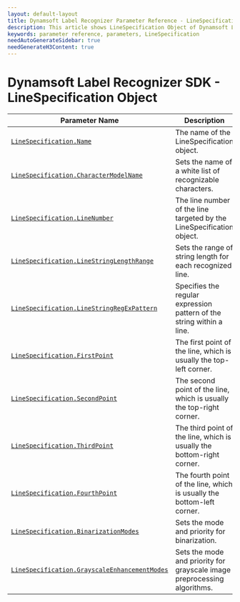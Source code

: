 ```yaml
---
layout: default-layout
title: Dynamsoft Label Recognizer Parameter Reference - LineSpecification Object
description: This article shows LineSpecification Object of Dynamsoft Label Recognizer.
keywords: parameter reference, parameters, LineSpecification
needAutoGenerateSidebar: true
needGenerateH3Content: true
---
```



# Dynamsoft Label Recognizer SDK - LineSpecification Object

 | Parameter Name | Description |
 | -------------- | ----------- | 
 | [`LineSpecification.Name`](parameter-control.md#name) | The name of the LineSpecification object. |
 | [`LineSpecification.CharacterModelName`](parameter-control.md#charactermodelname) | Sets the name of a white list of recognizable characters. |
 | [`LineSpecification.LineNumber`](parameter-control.md#linenumber) | The line number of the line targeted by the LineSpecification object. |
 | [`LineSpecification.LineStringLengthRange`](parameter-control.md#linestringlengthrange) | Sets the range of string length for each recognized line. |
 | [`LineSpecification.LineStringRegExPattern`](parameter-control.md#linestringregexpattern) | Specifies the regular expression pattern of the string within a line. |
 | [`LineSpecification.FirstPoint`](parameter-control.md#firstpoint) | The first point of the line, which is usually the top-left corner. |
 | [`LineSpecification.SecondPoint`](parameter-control.md#secondpoint) | The second point of the line, which is usually the top-right corner. |
 | [`LineSpecification.ThirdPoint`](parameter-control.md#thirdpoint) | The third point of the line, which is usually the bottom-right corner. |
 | [`LineSpecification.FourthPoint`](parameter-control.md#fourthpoint) | The fourth point of the line, which is usually the bottom-left  corner. |
 | [`LineSpecification.BinarizationModes`](parameter-control.md#binarizationmodes) | 	Sets the mode and priority for binarization. |
 | [`LineSpecification.GrayscaleEnhancementModes`](parameter-control.md#grayscaleenhancementmodes) | Sets the mode and priority for grayscale image preprocessing algorithms. |